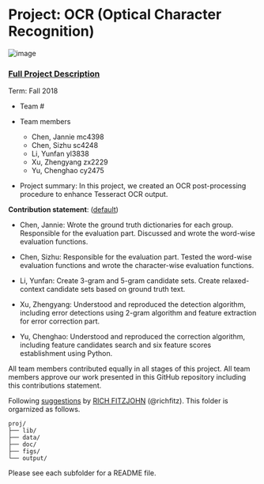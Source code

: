 # Project: OCR (Optical Character Recognition) 

![image](figs/intro.png)

### [Full Project Description](doc/project4_desc.md)

Term: Fall 2018

+ Team #
+ Team members
	+ Chen, Jannie mc4398
	+ Chen, Sizhu sc4248
	+ Li, Yunfan yl3838
	+ Xu, Zhengyang zx2229
	+ Yu, Chenghao cy2475

+ Project summary: In this project, we created an OCR post-processing procedure to enhance Tesseract OCR output. 
	
**Contribution statement**: ([default](doc/a_note_on_contributions.md)) 

+ Chen, Jannie: Wrote the ground truth dictionaries for each group. Responsible for the evaluation part. Discussed and wrote the word-wise evaluation functions. 

+ Chen, Sizhu: Responsible for the evaluation part. Tested the word-wise evaluation functions and wrote the character-wise evaluation functions. 

+ Li, Yunfan: Create 3-gram and 5-gram candidate sets. Create relaxed-context candidate sets based on ground truth text. 

+ Xu, Zhengyang: Understood and reproduced the detection algorithm, including error detections using 2-gram algorithm and feature extraction for error correction part. 

+ Yu, Chenghao: Understood and reproduced the correction algorithm, including feature candidates search and six feature scores establishment using Python. 

All team members contributed equally in all stages of this project. All team members approve our work presented in this GitHub repository including this contributions statement. 

Following [suggestions](http://nicercode.github.io/blog/2013-04-05-projects/) by [RICH FITZJOHN](http://nicercode.github.io/about/#Team) (@richfitz). This folder is orgarnized as follows.

```
proj/
├── lib/
├── data/
├── doc/
├── figs/
└── output/
```

Please see each subfolder for a README file.
